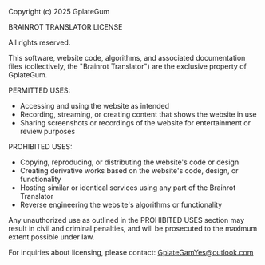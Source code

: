 Copyright (c) 2025 GplateGum

BRAINROT TRANSLATOR LICENSE

All rights reserved.

This software, website code, algorithms, and associated documentation files (collectively, the "Brainrot Translator") are the exclusive property of GplateGum.

PERMITTED USES:
- Accessing and using the website as intended
- Recording, streaming, or creating content that shows the website in use
- Sharing screenshots or recordings of the website for entertainment or review purposes

PROHIBITED USES:
- Copying, reproducing, or distributing the website's code or design
- Creating derivative works based on the website's code, design, or functionality
- Hosting similar or identical services using any part of the Brainrot Translator
- Reverse engineering the website's algorithms or functionality

Any unauthorized use as outlined in the PROHIBITED USES section may result in civil and criminal penalties, and will be prosecuted to the maximum extent possible under law.

For inquiries about licensing, please contact: GplateGamYes@outlook.com
